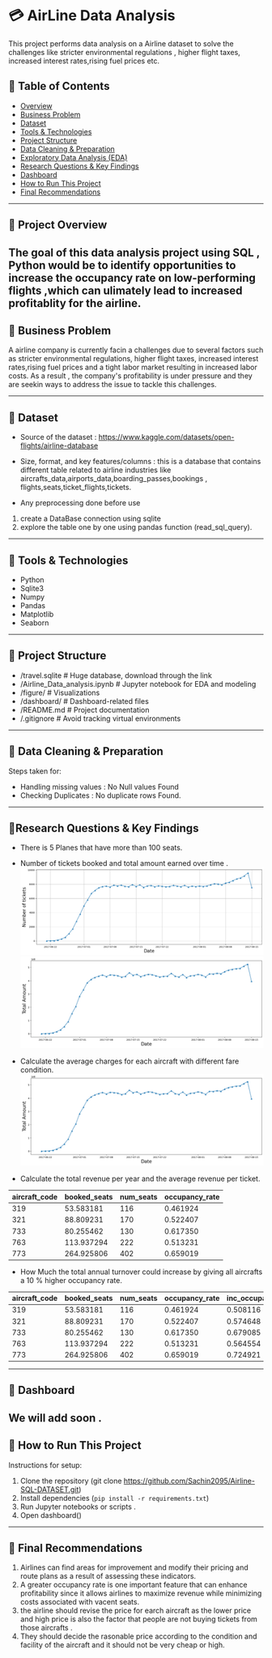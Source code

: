 # 💳 AirLine Data Analysis
This project performs data analysis on a Airline  dataset to solve the challenges like stricter environmental regulations , higher flight taxes, increased interest rates,rising fuel prices etc.

## 📑 Table of Contents
- [Overview](#overview)
- [Business Problem](#business-problem)
- [Dataset](#dataset)
- [Tools & Technologies](#tools--technologies)
- [Project Structure](#project-structure)
- [Data Cleaning & Preparation](#data-cleaning--preparation)
- [Exploratory Data Analysis (EDA)](#exploratory-data-analysis-eda)
- [Research Questions & Key Findings](#research-questions--key-findings)
- [Dashboard](#dashboard)
- [How to Run This Project](#how-to-run-this-project)
- [Final Recommendations](#final-recommendations)

---

## 🔹 Project Overview
The goal of this data analysis project using SQL , Python would be to identify opportunities to increase the occupancy rate on low-performing flights ,which can ulimately lead to increased profitablity for the airline.
---

## 🔹 Business Problem
A airline company is currently facin a  challenges due to several factors such as stricter environmental regulations, higher flight taxes, increased interest rates,rising fuel prices and a tight labor market resulting in increased labor costs. As a result , the company's profitability is under pressure and they are seekin ways to address the issue to tackle this challenges.

---

## 🔹 Dataset
- Source of the dataset : https://www.kaggle.com/datasets/open-flights/airline-database

- Size, format, and key features/columns  : this is a database that contains different table related to airline industries like aircrafts_data,airports_data,boarding_passes,bookings , flights,seats,ticket_flights,tickets.

- Any preprocessing done before use  
1. create a DataBase connection using sqlite 
2. explore the table one by one using pandas function (read_sql_query).
---

## 🔹 Tools & Technologies
- Python 
- Sqlite3
- Numpy 
- Pandas 
- Matplotlib
- Seaborn

---

## 🔹 Project Structure

- /travel.sqlite               # Huge database, download through the link
- /Airline_Data_analysis.ipynb # Jupyter notebook for EDA and modeling
- /figure/                     # Visualizations
- /dashboard/                  # Dashboard-related files
- /README.md                   # Project documentation
- /.gitignore                  # Avoid tracking virtual environments


---

## 🔹 Data Cleaning & Preparation
Steps taken for:
- Handling missing values  : No Null values Found
- Checking Duplicates : No duplicate rows Found.
---

## 🔹Research Questions & Key Findings
- There is 5 Planes that have more than 100 seats.
- Number of tickets booked and total amount earned over time . 
![Number of tickets VS time ](figure/number_of_tickets.png)
![Total Amounts VS time ](figure/total_amount.png)

- Calculate the average charges for each aircraft with different fare condition. 
![Avg Amount  ](figure/total_amount.png)

- Calculate the total revenue per year and the average  revenue per ticket.

| aircraft_code | booked_seats | num_seats | occupancy_rate |
|---------------|--------------|-----------|----------------|
| 319           | 53.583181    | 116       | 0.461924       |
| 321           | 88.809231    | 170       | 0.522407       |
| 733           | 80.255462    | 130       | 0.617350       |
| 763           | 113.937294   | 222       | 0.513231       |
| 773           | 264.925806   | 402       | 0.659019       |

- How Much the total annual turnover could increase by giving all aircrafts a 10 % higher occupancy rate.


| aircraft_code | booked_seats | num_seats | occupancy_rate | inc_occupancy_rate |
|---------------|--------------|-----------|----------------|---------------------|
| 319           | 53.583181    | 116       | 0.461924       | 0.508116            |
| 321           | 88.809231    | 170       | 0.522407       | 0.574648            |
| 733           | 80.255462    | 130       | 0.617350       | 0.679085            |
| 763           | 113.937294   | 222       | 0.513231       | 0.564554            |
| 773           | 264.925806   | 402       | 0.659019       | 0.724921            |
---

## 🔹 Dashboard
We will add soon . 
---

## 🔹 How to Run This Project
Instructions for setup:
1. Clone the repository (git clone https://github.com/Sachin2095/Airline-SQL-DATASET.git) 
2. Install dependencies (`pip install -r requirements.txt`)  
3. Run Jupyter notebooks or scripts .
4. Open dashboard()  

---

## 🔹 Final Recommendations
1. Airlines can find areas for improvement and modify their pricing and route plans as a result of assessing these indicators.
2. A greater occupancy rate is one important feature that can enhance profitability since it allows airlines to maximize revenue while minimizing costs associated with vacent seats.
3. the airline should revise the price for earch aircraft as the lower price and high price is also the factor that people are not buying tickets  from those aircrafts .
4. They should decide the rasonable price according to the condition and facility of the aircraft and it should not be very cheap or high.

